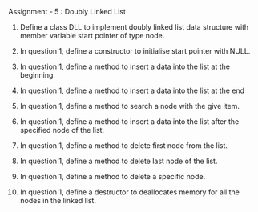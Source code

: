 Assignment - 5 : Doubly Linked List

1. Define a class DLL to implement doubly linked list data structure with member variable start pointer of type node.

2. In question 1, define a constructor to initialise start pointer with NULL.

3. In question 1, define a method to insert a data into the list at the beginning.

4. In question 1, define a method to insert a data into the list at the end

5. In question 1, define a method to search a node with the give item.

6. In question 1, define a method to insert a data into the list after the specified node of the list.

7. In question 1, define a method to delete first node from the list. 

8. In question 1, define a method to delete last node of the list.

9. In question 1, define a method to delete a specific node.

10. In question 1, define a destructor to deallocates memory for all the nodes in the linked list.
